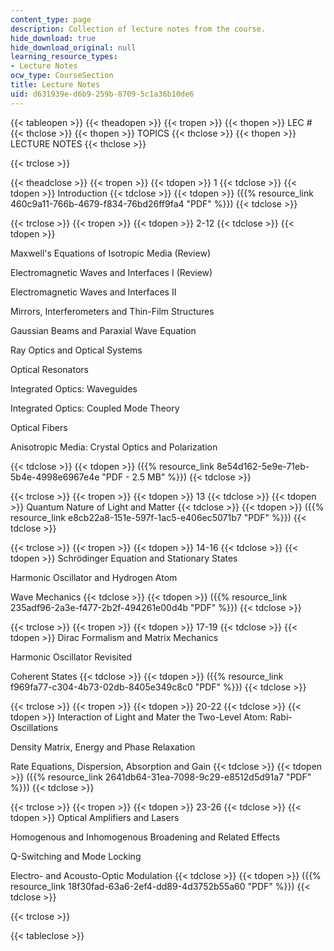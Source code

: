 ```yaml
---
content_type: page
description: Collection of lecture notes from the course.
hide_download: true
hide_download_original: null
learning_resource_types:
- Lecture Notes
ocw_type: CourseSection
title: Lecture Notes
uid: d631939e-d6b9-259b-8709-5c1a36b10de6
---
```


{{< tableopen >}}
{{< theadopen >}}
{{< tropen >}}
{{< thopen >}}
LEC #
{{< thclose >}}
{{< thopen >}}
TOPICS
{{< thclose >}}
{{< thopen >}}
LECTURE NOTES
{{< thclose >}}

{{< trclose >}}

{{< theadclose >}}
{{< tropen >}}
{{< tdopen >}}
1
{{< tdclose >}}
{{< tdopen >}}
Introduction
{{< tdclose >}}
{{< tdopen >}}
({{% resource_link 460c9a11-766b-4679-f834-76bd26ff9fa4 "PDF" %}})
{{< tdclose >}}

{{< trclose >}}
{{< tropen >}}
{{< tdopen >}}
2-12
{{< tdclose >}}
{{< tdopen >}}


Maxwell's Equations of Isotropic Media (Review)  
  
Electromagnetic Waves and Interfaces I (Review)  
  
Electromagnetic Waves and Interfaces II  
  
Mirrors, Interferometers and Thin-Film Structures  
  
Gaussian Beams and Paraxial Wave Equation  
  
Ray Optics and Optical Systems  
  
Optical Resonators  
  
Integrated Optics: Waveguides  
  
Integrated Optics: Coupled Mode Theory  
  
Optical Fibers  
  
Anisotropic Media: Crystal Optics and Polarization


{{< tdclose >}}
{{< tdopen >}}
({{% resource_link 8e54d162-5e9e-71eb-5b4e-4998e6967e4e "PDF - 2.5 MB" %}})
{{< tdclose >}}

{{< trclose >}}
{{< tropen >}}
{{< tdopen >}}
13
{{< tdclose >}}
{{< tdopen >}}
Quantum Nature of Light and Matter
{{< tdclose >}}
{{< tdopen >}}
({{% resource_link e8cb22a8-151e-597f-1ac5-e406ec5071b7 "PDF" %}})
{{< tdclose >}}

{{< trclose >}}
{{< tropen >}}
{{< tdopen >}}
14-16
{{< tdclose >}}
{{< tdopen >}}
Schrödinger Equation and Stationary States  
  
Harmonic Oscillator and Hydrogen Atom  
  
Wave Mechanics
{{< tdclose >}}
{{< tdopen >}}
({{% resource_link 235adf96-2a3e-f477-2b2f-494261e00d4b "PDF" %}})
{{< tdclose >}}

{{< trclose >}}
{{< tropen >}}
{{< tdopen >}}
17-19
{{< tdclose >}}
{{< tdopen >}}
Dirac Formalism and Matrix Mechanics  
  
Harmonic Oscillator Revisited  
  
Coherent States
{{< tdclose >}}
{{< tdopen >}}
({{% resource_link f969fa77-c304-4b73-02db-8405e349c8c0 "PDF" %}})
{{< tdclose >}}

{{< trclose >}}
{{< tropen >}}
{{< tdopen >}}
20-22
{{< tdclose >}}
{{< tdopen >}}
Interaction of Light and Mater the Two-Level Atom: Rabi-Oscillations  
  
Density Matrix, Energy and Phase Relaxation  
  
Rate Equations, Dispersion, Absorption and Gain
{{< tdclose >}}
{{< tdopen >}}
({{% resource_link 2641db64-31ea-7098-9c29-e8512d5d91a7 "PDF" %}})
{{< tdclose >}}

{{< trclose >}}
{{< tropen >}}
{{< tdopen >}}
23-26
{{< tdclose >}}
{{< tdopen >}}
Optical Amplifiers and Lasers  
  
Homogenous and Inhomogenous Broadening and Related Effects  
  
Q-Switching and Mode Locking  
  
Electro- and Acousto-Optic Modulation
{{< tdclose >}}
{{< tdopen >}}
({{% resource_link 18f30fad-63a6-2ef4-dd89-4d3752b55a60 "PDF" %}})
{{< tdclose >}}

{{< trclose >}}

{{< tableclose >}}